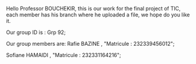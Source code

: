 Hello Professor BOUCHEKIR, this is our work for the final project of TIC, each member has his branch where he uploaded a file, we hope do you like it.

Our group ID is : Grp 92;

Our group members are:
Rafie BAZINE , "Matricule : 232339456012";

Sofiane HAMAIDI , "Matricule : 232331164216";
